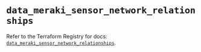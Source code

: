 # `data_meraki_sensor_network_relationships`

Refer to the Terraform Registry for docs: [`data_meraki_sensor_network_relationships`](https://registry.terraform.io/providers/ciscodevnet/meraki/1.7.1/docs/data-sources/sensor_network_relationships).
